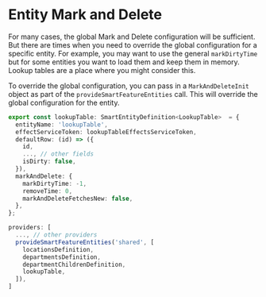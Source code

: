 # Entity Mark and Delete

For many cases, the global Mark and Delete configuration will be sufficient. But there are times when you need to override the global configuration for a specific entity. For example, you may want to use the general `markDirtyTime` but for some entities you want to load them and keep them in memory. Lookup tables are a place where you might consider this.

To override the global configuration, you can pass in a `MarkAndDeleteInit` object as part of the `provideSmartFeatureEntities` call. This will override the global configuration for the entity.

```typescript
export const lookupTable: SmartEntityDefinition<LookupTable>  = {
  entityName: 'lookupTable',
  effectServiceToken: lookupTableEffectsServiceToken,
  defaultRow: (id) => ({
    id,
    ..., // other fields
    isDirty: false,
  }),
  markAndDelete: {
    markDirtyTime: -1,
    removeTime: 0,
    markAndDeleteFetchesNew: false,
  },
};
```

```typescript
providers: [
  ..., // other providers
  provideSmartFeatureEntities('shared', [
    locationsDefinition,
    departmentsDefinition,
    departmentChildrenDefinition,
    lookupTable,
  ]),
]
```
